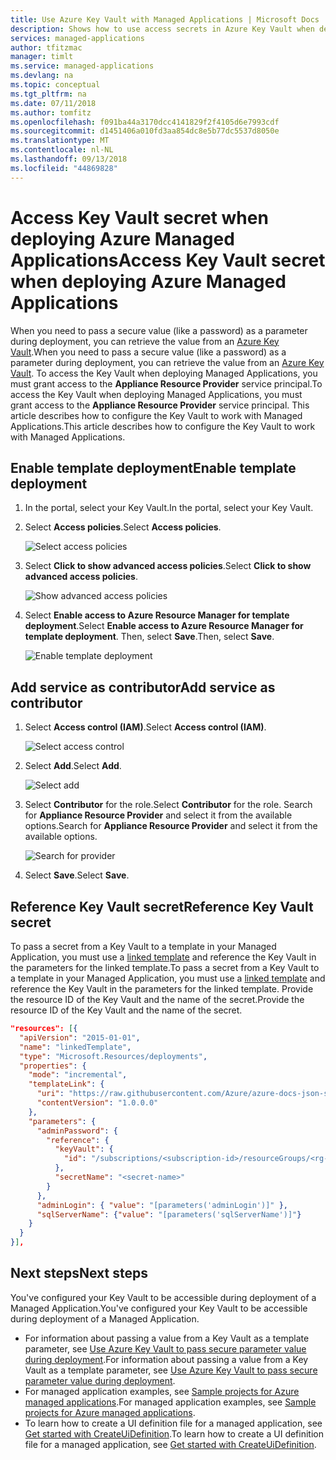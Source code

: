 ```yaml
---
title: Use Azure Key Vault with Managed Applications | Microsoft Docs
description: Shows how to use access secrets in Azure Key Vault when deploying Managed Applications
services: managed-applications
author: tfitzmac
manager: timlt
ms.service: managed-applications
ms.devlang: na
ms.topic: conceptual
ms.tgt_pltfrm: na
ms.date: 07/11/2018
ms.author: tomfitz
ms.openlocfilehash: f091ba44a3170dcc4141829f2f4105d6e7993cdf
ms.sourcegitcommit: d1451406a010fd3aa854dc8e5b77dc5537d8050e
ms.translationtype: MT
ms.contentlocale: nl-NL
ms.lasthandoff: 09/13/2018
ms.locfileid: "44869828"
---
```

# <a name="access-key-vault-secret-when-deploying-azure-managed-applications"></a><span data-ttu-id="a5d90-103">Access Key Vault secret when deploying Azure Managed Applications</span><span class="sxs-lookup"><span data-stu-id="a5d90-103">Access Key Vault secret when deploying Azure Managed Applications</span></span>

<span data-ttu-id="a5d90-104">When you need to pass a secure value (like a password) as a parameter during deployment, you can retrieve the value from an [Azure Key Vault](../key-vault/key-vault-whatis.md).</span><span class="sxs-lookup"><span data-stu-id="a5d90-104">When you need to pass a secure value (like a password) as a parameter during deployment, you can retrieve the value from an [Azure Key Vault](../key-vault/key-vault-whatis.md).</span></span> <span data-ttu-id="a5d90-105">To access the Key Vault when deploying Managed Applications, you must grant access to the **Appliance Resource Provider** service principal.</span><span class="sxs-lookup"><span data-stu-id="a5d90-105">To access the Key Vault when deploying Managed Applications, you must grant access to the **Appliance Resource Provider** service principal.</span></span> <span data-ttu-id="a5d90-106">This article describes how to configure the Key Vault to work with Managed Applications.</span><span class="sxs-lookup"><span data-stu-id="a5d90-106">This article describes how to configure the Key Vault to work with Managed Applications.</span></span>

## <a name="enable-template-deployment"></a><span data-ttu-id="a5d90-107">Enable template deployment</span><span class="sxs-lookup"><span data-stu-id="a5d90-107">Enable template deployment</span></span>

1. <span data-ttu-id="a5d90-108">In the portal, select your Key Vault.</span><span class="sxs-lookup"><span data-stu-id="a5d90-108">In the portal, select your Key Vault.</span></span>

1. <span data-ttu-id="a5d90-109">Select **Access policies**.</span><span class="sxs-lookup"><span data-stu-id="a5d90-109">Select **Access policies**.</span></span>   

   ![Select access policies](./media/key-vault-access/select-access-policies.png)

1. <span data-ttu-id="a5d90-111">Select **Click to show advanced access policies**.</span><span class="sxs-lookup"><span data-stu-id="a5d90-111">Select **Click to show advanced access policies**.</span></span>

   ![Show advanced access policies](./media/key-vault-access/advanced.png)

1. <span data-ttu-id="a5d90-113">Select **Enable access to Azure Resource Manager for template deployment**.</span><span class="sxs-lookup"><span data-stu-id="a5d90-113">Select **Enable access to Azure Resource Manager for template deployment**.</span></span> <span data-ttu-id="a5d90-114">Then, select **Save**.</span><span class="sxs-lookup"><span data-stu-id="a5d90-114">Then, select **Save**.</span></span>

   ![Enable template deployment](./media/key-vault-access/enable-template.png)

## <a name="add-service-as-contributor"></a><span data-ttu-id="a5d90-116">Add service as contributor</span><span class="sxs-lookup"><span data-stu-id="a5d90-116">Add service as contributor</span></span>

1. <span data-ttu-id="a5d90-117">Select **Access control (IAM)**.</span><span class="sxs-lookup"><span data-stu-id="a5d90-117">Select **Access control (IAM)**.</span></span>

   ![Select access control](./media/key-vault-access/access-control.png)

1. <span data-ttu-id="a5d90-119">Select **Add**.</span><span class="sxs-lookup"><span data-stu-id="a5d90-119">Select **Add**.</span></span>

   ![Select add](./media/key-vault-access/add-access-control.png)

1. <span data-ttu-id="a5d90-121">Select **Contributor** for the role.</span><span class="sxs-lookup"><span data-stu-id="a5d90-121">Select **Contributor** for the role.</span></span> <span data-ttu-id="a5d90-122">Search for **Appliance Resource Provider** and select it from the available options.</span><span class="sxs-lookup"><span data-stu-id="a5d90-122">Search for **Appliance Resource Provider** and select it from the available options.</span></span>

   ![Search for provider](./media/key-vault-access/search-provider.png)

1. <span data-ttu-id="a5d90-124">Select **Save**.</span><span class="sxs-lookup"><span data-stu-id="a5d90-124">Select **Save**.</span></span>

## <a name="reference-key-vault-secret"></a><span data-ttu-id="a5d90-125">Reference Key Vault secret</span><span class="sxs-lookup"><span data-stu-id="a5d90-125">Reference Key Vault secret</span></span>

<span data-ttu-id="a5d90-126">To pass a secret from a Key Vault to a template in your Managed Application, you must use a [linked template](../azure-resource-manager/resource-group-linked-templates.md) and reference the Key Vault in the parameters for the linked template.</span><span class="sxs-lookup"><span data-stu-id="a5d90-126">To pass a secret from a Key Vault to a template in your Managed Application, you must use a [linked template](../azure-resource-manager/resource-group-linked-templates.md) and reference the Key Vault in the parameters for the linked template.</span></span> <span data-ttu-id="a5d90-127">Provide the resource ID of the Key Vault and the name of the secret.</span><span class="sxs-lookup"><span data-stu-id="a5d90-127">Provide the resource ID of the Key Vault and the name of the secret.</span></span>

```json
"resources": [{
  "apiVersion": "2015-01-01",
  "name": "linkedTemplate",
  "type": "Microsoft.Resources/deployments",
  "properties": {
    "mode": "incremental",
    "templateLink": {
      "uri": "https://raw.githubusercontent.com/Azure/azure-docs-json-samples/master/azure-resource-manager/keyvaultparameter/sqlserver.json",
      "contentVersion": "1.0.0.0"
    },
    "parameters": {
      "adminPassword": {
        "reference": {
          "keyVault": {
            "id": "/subscriptions/<subscription-id>/resourceGroups/<rg-name>/providers/Microsoft.KeyVault/vaults/<key-vault-name>"
          },
          "secretName": "<secret-name>"
        }
      },
      "adminLogin": { "value": "[parameters('adminLogin')]" },
      "sqlServerName": {"value": "[parameters('sqlServerName')]"}
    }
  }
}],
```

## <a name="next-steps"></a><span data-ttu-id="a5d90-128">Next steps</span><span class="sxs-lookup"><span data-stu-id="a5d90-128">Next steps</span></span>

<span data-ttu-id="a5d90-129">You've configured your Key Vault to be accessible during deployment of a Managed Application.</span><span class="sxs-lookup"><span data-stu-id="a5d90-129">You've configured your Key Vault to be accessible during deployment of a Managed Application.</span></span>

* <span data-ttu-id="a5d90-130">For information about passing a value from a Key Vault as a template parameter, see [Use Azure Key Vault to pass secure parameter value during deployment](../azure-resource-manager/resource-manager-keyvault-parameter.md).</span><span class="sxs-lookup"><span data-stu-id="a5d90-130">For information about passing a value from a Key Vault as a template parameter, see [Use Azure Key Vault to pass secure parameter value during deployment](../azure-resource-manager/resource-manager-keyvault-parameter.md).</span></span>
* <span data-ttu-id="a5d90-131">For managed application examples, see [Sample projects for Azure managed applications](sample-projects.md).</span><span class="sxs-lookup"><span data-stu-id="a5d90-131">For managed application examples, see [Sample projects for Azure managed applications](sample-projects.md).</span></span>
* <span data-ttu-id="a5d90-132">To learn how to create a UI definition file for a managed application, see [Get started with CreateUiDefinition](create-uidefinition-overview.md).</span><span class="sxs-lookup"><span data-stu-id="a5d90-132">To learn how to create a UI definition file for a managed application, see [Get started with CreateUiDefinition](create-uidefinition-overview.md).</span></span>